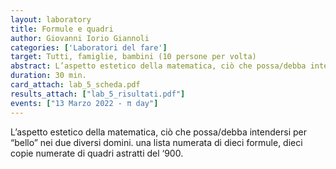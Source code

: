 ```yaml
---
layout: laboratory
title: Formule e quadri
author: Giovanni Iorio Giannoli 
categories: ['Laboratori del fare']
target: Tutti, famiglie, bambini (10 persone per volta)
abstract: L’aspetto estetico della matematica, ciò che possa/debba intendersi per “bello” nei due diversi domini. una lista numerata di dieci formule, dieci copie numerate di quadri astratti del ‘900.
duration: 30 min.
card_attach: lab_5_scheda.pdf
results_attach: ["lab_5_risultati.pdf"]
events: ["13 Marzo 2022 - π day"]
---
```


L’aspetto estetico della matematica, ciò che possa/debba intendersi per “bello” nei due diversi domini. una lista numerata di dieci formule, dieci copie numerate di quadri astratti del ‘900. 
